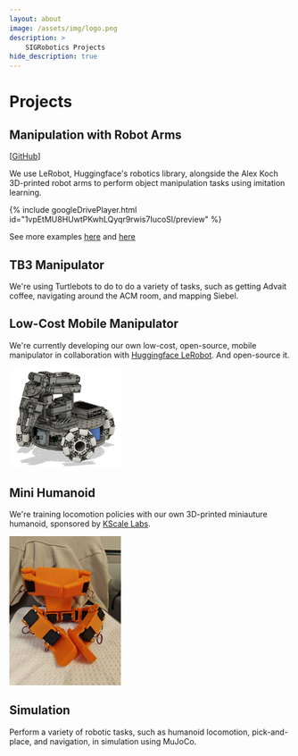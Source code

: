 ```yaml
---
layout: about
image: /assets/img/logo.png
description: >
    SIGRobotics Projects
hide_description: true
---
```


# Projects

## Manipulation with Robot Arms
[[GitHub](https://github.com/SIGRobotics-UIUC/lerobot)]

We use LeRobot, Huggingface's robotics library, alongside the Alex Koch 3D-printed robot arms to perform object manipulation tasks using imitation learning.

{% include googleDrivePlayer.html id="1vpEtMU8HUwtPKwhLQyqr9rwis7IucoSl/preview" %}

See more examples [here](https://x.com/adv8p/status/1838255612691390677) and [here](https://x.com/adv8p/status/1831748218054701112)

## TB3 Manipulator
We're using Turtlebots to do to do a variety of tasks, such as getting Advait coffee, navigating around the ACM room, and mapping Siebel. 

## Low-Cost Mobile Manipulator
We're currently developing our own low-cost, open-source, mobile manipulator in collaboration with [Huggingface LeRobot](https://huggingface.com). And open-source it.

<img src="\assets\img\lekiwi.png" alt="low-cost mobile manipulator" width="200"/>

## Mini Humanoid
We're training locomotion policies with our own 3D-printed miniauture humanoid, sponsored by [KScale Labs](https://kscale.dev/).

<img src="\assets\img\stompy.jpg" alt="humanoid" width="200"/>

## Simulation
Perform a variety of robotic tasks, such as humanoid locomotion, pick-and-place, and navigation, in simulation using MuJoCo.